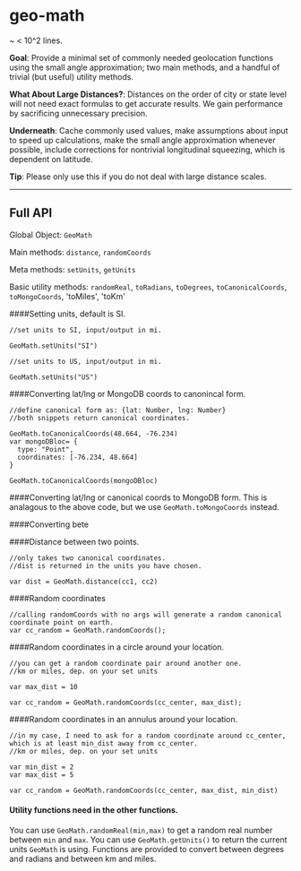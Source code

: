 # geo-math

~ < 10^2 lines.

**Goal**: Provide a minimal set of commonly needed geolocation functions using the small angle approximation; two main methods, and a handful of trivial (but useful) utility methods.

**What About Large Distances?**: Distances on the order of city or state level will not need exact formulas to get accurate results. We gain performance by sacrificing unnecessary precision. 

**Underneath**: Cache commonly used values, make assumptions about input to speed up calculations, make the small angle approximation whenever possible, include corrections for nontrivial longitudinal squeezing, which is dependent on latitude.

**Tip**: Please only use this if you do not deal with large distance scales.

---
## Full API

Global Object: `GeoMath`

Main methods: `distance`, `randomCoords`

Meta methods: `setUnits`, `getUnits`

Basic utility methods: `randomReal`, `toRadians`, `toDegrees`, `toCanonicalCoords`, `toMongoCoords`, 'toMiles', 'toKm'

####Setting units, default is SI.
```
//set units to SI, input/output in mi.

GeoMath.setUnits("SI")

//set units to US, input/output in mi.

GeoMath.setUnits("US")
```
####Converting lat/lng or MongoDB coords to canonincal form.
```
//define canonical form as: {lat: Number, lng: Number}
//both snippets return canonical coordinates.

GeoMath.toCanonicalCoords(48.664, -76.234)
var mongoDBloc= {
  type: "Point",
  coordinates: [-76.234, 48.664]
}

GeoMath.toCanonicalCoords(mongoDBloc)
```

####Converting lat/lng or canonical coords to MongoDB form.
This is analagous to the above code, but we use `GeoMath.toMongoCoords` instead.

####Converting bete


####Distance between two points.
```
//only takes two canonical coordinates.
//dist is returned in the units you have chosen.

var dist = GeoMath.distance(cc1, cc2)

```

####Random coordinates
```
//calling randomCoords with no args will generate a random canonical coordinate point on earth.
var cc_random = GeoMath.randomCoords();
```

####Random coordinates in a circle around your location.
```
//you can get a random coordinate pair around another one.
//km or miles, dep. on your set units

var max_dist = 10 

var cc_random = GeoMath.randomCoords(cc_center, max_dist);
```

####Random coordinates in an annulus around your location.
```
//in my case, I need to ask for a random coordinate around cc_center, which is at least min_dist away from cc_center.
//km or miles, dep. on your set units

var min_dist = 2
var max_dist = 5

var cc_random = GeoMath.randomCoords(cc_center, max_dist, min_dist)
```

#### Utility functions need in the other functions.
You can use `GeoMath.randomReal(min,max)` to get a random real number between `min` and `max`.
You can use `GeoMath.getUnits()` to return the current units `GeoMath` is using. Functions are provided to convert between degrees and radians and between km and miles.
